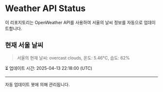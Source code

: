 
# Weather API Status

이 리포지토리는 OpenWeather API를 사용하여 서울의 날씨 정보를 자동으로 업데이트합니다.

## 현재 서울 날씨
> 서울의 현재 날씨: overcast clouds, 온도: 5.46°C, 습도: 62%

⏳ 업데이트 시간: 2025-04-13 22:18:00 (UTC)

---
자동 업데이트 봇에 의해 관리됩니다.
